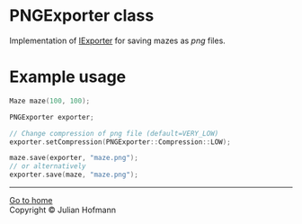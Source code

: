 # PNGExporter class

Implementation of [IExporter](Exporter.md) for saving mazes as *png* files.

# Example usage
```c++
Maze maze(100, 100);

PNGExporter exporter;

// Change compression of png file (default=VERY_LOW)
exporter.setCompression(PNGExporter::Compression::LOW);

maze.save(exporter, "maze.png");
// or alternatively
exporter.save(maze, "maze.png");
```

---
[Go to home](../Home.md)\
Copyright © Julian Hofmann
